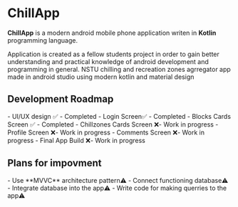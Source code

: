 <h1>ChillApp</h1>

**ChillApp** is a modern android mobile phone application writen in **Kotlin** programming language.

Application is created as a fellow students project in order to gain better understanding and practical knowledge of android development and programming in general.
NSTU chilling and recreation zones agrregator app made in android studio using modern kotlin and material design

<h2>Development Roadmap</h2>
- UI/UX design ✅ - Completed
- Login Screen✅ - Completed
- Blocks Cards Screen ✅ - Completed
- Chillzones Cards Screen ❌- Work in progress
- Profile Screen ❌- Work in progress
- Comments Screen ❌- Work in progress
- Final App Build ❌- Work in progress

<h2>Plans for impovment</h2>
- Use **MVVC** architecture pattern⚠️
- Connect functioning database⚠️
- Integrate database into the app⚠️
- Write code for making querries to the app⚠️
